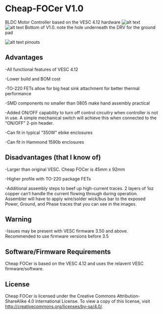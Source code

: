 # Cheap-FOCer V1.0
BLDC Motor Controller based on the VESC 4.12 hardware
![alt text](https://github.com/shamansystems/Cheap-FOCer/blob/master/Beta.jpeg)
![alt text](https://github.com/shamansystems/Cheap-FOCer/blob/master/v1.0%20bottom.JPG)
Bottom of V1.0. note the hole underneath the DRV for the ground pad

![alt text](https://github.com/shamansystems/Cheap-FOCer/blob/master/Header%20Pinout.jpg)
pinouts


## Advantages
-All functional features of VESC 4.12

-Lower build and BOM cost

-TO-220 FETs allow for big heat sink attachment for better thermal performance

-SMD components no smaller than 0805 make hand assembly practical

-Added ON/OFF capability to turn off control circuitry when controller is not in use. A simple mechanical switch will achieve this when connected to the “ON/OFF” 2-pin header.

-Can fit in typical “350W” ebike enclosures

-Can fit in Hammond 1590b enclosures

## Disadvantages (that I know of)

-Larger than original VESC. Cheap FOCer is 45mm x 92mm

-Higher profile with TO-220 package FETs

-Additional assembly steps to beef up high-current traces. 2 layers of 1oz copper can’t handle the current flowing through during operation. Assembler will have to apply wire/solder wick/bus bar to the exposed Power, Ground, and Phase traces that you can see in the images.

## Warning
-Issues may be present with VESC firmware 3.50 and above. Recommended to use firmware versions before 3.5

## Software/Firmware Requirements

Cheap FOCer is based on the VESC 4.12 and uses the relavent VESC firmware/software.

## License
Cheap FOCer is licensed under the Creative Commons Attribution-ShareAlike 4.0 International License. To view a copy of this license, visit http://creativecommons.org/licenses/by-sa/4.0/.
